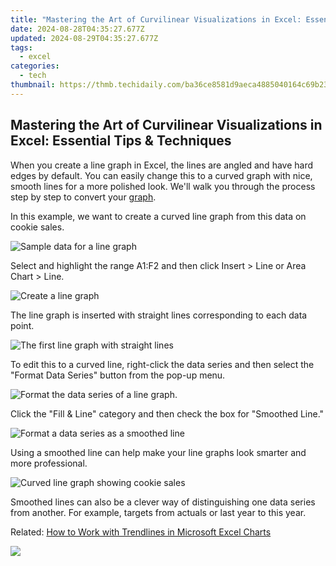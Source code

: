 ```yaml
---
title: "Mastering the Art of Curvilinear Visualizations in Excel: Essential Tips & Techniques"
date: 2024-08-28T04:35:27.677Z
updated: 2024-08-29T04:35:27.677Z
tags:
  - excel
categories:
  - tech
thumbnail: https://thmb.techidaily.com/ba36ce8581d9aeca4885040164c69b231f981ce3ecccb14f708699fb82e550c8.jpg
---
```


## Mastering the Art of Curvilinear Visualizations in Excel: Essential Tips & Techniques

When you create a line graph in Excel, the lines are angled and have hard edges by default. You can easily change this to a curved graph with nice, smooth lines for a more polished look. We'll walk you through the process step by step to convert your [graph](https://desktop-recording.techidaily.com/gaming-revolution-top-5-android-solutions-for-playstation-2-titles-for-2024/).

 In this example, we want to create a curved line graph from this data on cookie sales.

![Sample data for a line graph](https://static1.howtogeekimages.com/wordpress/wp-content/uploads/2020/01/cookie-data.png) 

 Select and highlight the range A1:F2 and then click Insert > Line or Area Chart > Line.

![Create a line graph](https://static1.howtogeekimages.com/wordpress/wp-content/uploads/2020/01/create-line.png) 

 The line graph is inserted with straight lines corresponding to each data point.

![The first line graph with straight lines](https://static1.howtogeekimages.com/wordpress/wp-content/uploads/2020/01/first-line.png) 

 To edit this to a curved line, right-click the data series and then select the "Format Data Series" button from the pop-up menu.

![Format the data series of a line graph.](https://static1.howtogeekimages.com/wordpress/wp-content/uploads/2020/01/format-data-series.png) 

 Click the "Fill & Line" category and then check the box for "Smoothed Line."

![Format a data series as a smoothed line](https://static1.howtogeekimages.com/wordpress/wp-content/uploads/2020/01/smoothed-line-1.png) 

 Using a smoothed line can help make your line graphs look smarter and more professional.

![Curved line graph showing cookie sales](https://static1.howtogeekimages.com/wordpress/wp-content/uploads/2020/01/curved-line-graph.png) 

 Smoothed lines can also be a clever way of distinguishing one data series from another. For example, targets from actuals or last year to this year.

Related: [How to Work with Trendlines in Microsoft Excel Charts](https://remote-screen-capture.techidaily.com/2024-approved-udemy-alternatives-10-best-online-learning-sites-like-udemy/)

<ins class="adsbygoogle"
     style="display:block"
     data-ad-format="autorelaxed"
     data-ad-client="ca-pub-7571918770474297"
     data-ad-slot="1223367746"></ins>



<ins class="adsbygoogle"
     style="display:block"
     data-ad-client="ca-pub-7571918770474297"
     data-ad-slot="8358498916"
     data-ad-format="auto"
     data-full-width-responsive="true"></ins>



<!-- affiliate ads begin -->
<a href="https://secure.2checkout.com/order/checkout.php?PRODS=2201613&QTY=1&AFFILIATE=108875&CART=1"><img src="https://www.macdvdripperpro.com/images/devices-3.png" border="0"></a>
<!-- affiliate ads end -->